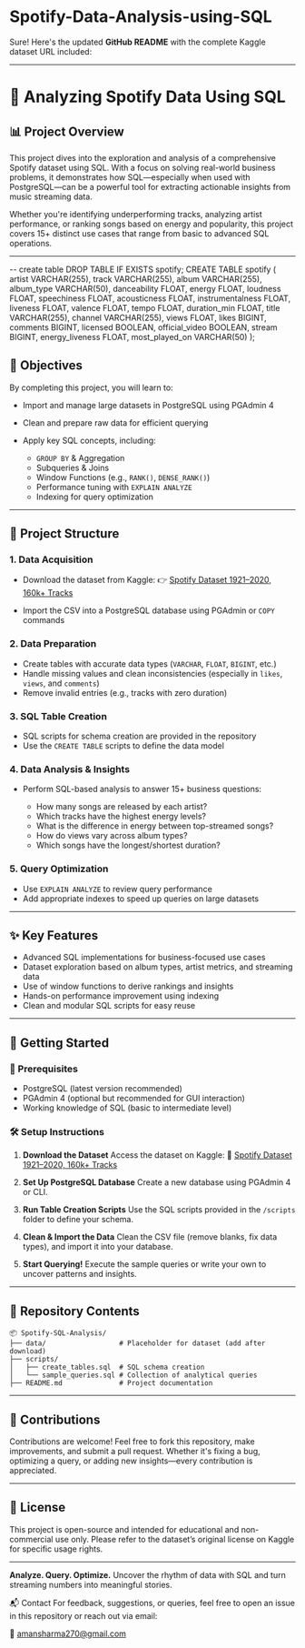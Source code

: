 # Spotify-Data-Analysis-using-SQL
Sure! Here's the updated **GitHub README** with the complete Kaggle dataset URL included:

---

# 🎵 Analyzing Spotify Data Using SQL

## 📊 Project Overview

This project dives into the exploration and analysis of a comprehensive Spotify dataset using SQL. With a focus on solving real-world business problems, it demonstrates how SQL—especially when used with PostgreSQL—can be a powerful tool for extracting actionable insights from music streaming data.

Whether you're identifying underperforming tracks, analyzing artist performance, or ranking songs based on energy and popularity, this project covers 15+ distinct use cases that range from basic to advanced SQL operations.

---

-- create table
DROP TABLE IF EXISTS spotify;
CREATE TABLE spotify (
    artist VARCHAR(255),
    track VARCHAR(255),
    album VARCHAR(255),
    album_type VARCHAR(50),
    danceability FLOAT,
    energy FLOAT,
    loudness FLOAT,
    speechiness FLOAT,
    acousticness FLOAT,
    instrumentalness FLOAT,
    liveness FLOAT,
    valence FLOAT,
    tempo FLOAT,
    duration_min FLOAT,
    title VARCHAR(255),
    channel VARCHAR(255),
    views FLOAT,
    likes BIGINT,
    comments BIGINT,
    licensed BOOLEAN,
    official_video BOOLEAN,
    stream BIGINT,
    energy_liveness FLOAT,
    most_played_on VARCHAR(50)
);

## 🎯 Objectives

By completing this project, you will learn to:

* Import and manage large datasets in PostgreSQL using PGAdmin 4
* Clean and prepare raw data for efficient querying
* Apply key SQL concepts, including:

  * `GROUP BY` & Aggregation
  * Subqueries & Joins
  * Window Functions (e.g., `RANK()`, `DENSE_RANK()`)
  * Performance tuning with `EXPLAIN ANALYZE`
  * Indexing for query optimization

---

## 🧱 Project Structure

### 1. Data Acquisition

* Download the dataset from Kaggle:
  👉 [Spotify Dataset 1921–2020, 160k+ Tracks](https://www.kaggle.com/datasets/iamsumat/spotify-top-2000s-mega-dataset)

* Import the CSV into a PostgreSQL database using PGAdmin or `COPY` commands

### 2. Data Preparation

* Create tables with accurate data types (`VARCHAR`, `FLOAT`, `BIGINT`, etc.)
* Handle missing values and clean inconsistencies (especially in `likes`, `views`, and `comments`)
* Remove invalid entries (e.g., tracks with zero duration)

### 3. SQL Table Creation

* SQL scripts for schema creation are provided in the repository
* Use the `CREATE TABLE` scripts to define the data model

### 4. Data Analysis & Insights

* Perform SQL-based analysis to answer 15+ business questions:

  * How many songs are released by each artist?
  * Which tracks have the highest energy levels?
  * What is the difference in energy between top-streamed songs?
  * How do views vary across album types?
  * Which songs have the longest/shortest duration?

### 5. Query Optimization

* Use `EXPLAIN ANALYZE` to review query performance
* Add appropriate indexes to speed up queries on large datasets

---

## ✨ Key Features

* Advanced SQL implementations for business-focused use cases
* Dataset exploration based on album types, artist metrics, and streaming data
* Use of window functions to derive rankings and insights
* Hands-on performance improvement using indexing
* Clean and modular SQL scripts for easy reuse

---

## 🚀 Getting Started

### 🔧 Prerequisites

* PostgreSQL (latest version recommended)
* PGAdmin 4 (optional but recommended for GUI interaction)
* Working knowledge of SQL (basic to intermediate level)

### 🛠️ Setup Instructions

1. **Download the Dataset**
   Access the dataset on Kaggle:
   📎 [Spotify Dataset 1921–2020, 160k+ Tracks](https://www.kaggle.com/datasets/iamsumat/spotify-top-2000s-mega-dataset)

2. **Set Up PostgreSQL Database**
   Create a new database using PGAdmin 4 or CLI.

3. **Run Table Creation Scripts**
   Use the SQL scripts provided in the `/scripts` folder to define your schema.

4. **Clean & Import the Data**
   Clean the CSV file (remove blanks, fix data types), and import it into your database.

5. **Start Querying!**
   Execute the sample queries or write your own to uncover patterns and insights.

---

## 📁 Repository Contents

```
📦 Spotify-SQL-Analysis/
├── data/                  # Placeholder for dataset (add after download)
├── scripts/
│   ├── create_tables.sql  # SQL schema creation
│   └── sample_queries.sql # Collection of analytical queries
├── README.md              # Project documentation
```

---

## 🤝 Contributions

Contributions are welcome!
Feel free to fork this repository, make improvements, and submit a pull request. Whether it's fixing a bug, optimizing a query, or adding new insights—every contribution is appreciated.

---

## 📄 License

This project is open-source and intended for educational and non-commercial use only.
Please refer to the dataset’s original license on Kaggle for specific usage rights.

---



**Analyze. Query. Optimize.**
Uncover the rhythm of data with SQL and turn streaming numbers into meaningful stories.

📬 Contact
For feedback, suggestions, or queries, feel free to open an issue in this repository or reach out via email:

📧 amansharma270@gmail.com
